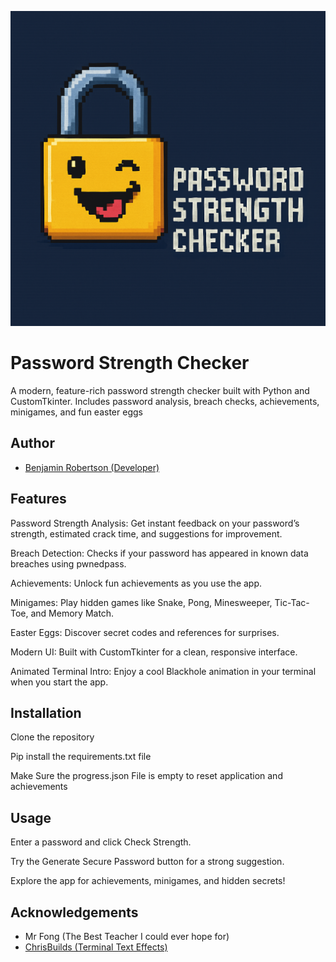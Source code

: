 
![Logo](https://raw.githubusercontent.com/Robertson-B/Password-Checker/main/GithubIcon.png)

# Password Strength Checker

A modern, feature-rich password strength checker built with Python and CustomTkinter.
Includes password analysis, breach checks, achievements, minigames, and fun easter eggs
## Author

- [Benjamin Robertson (Developer)](https://github.com/Robertson-B)



## Features

Password Strength Analysis:
Get instant feedback on your password’s strength, estimated crack time, and suggestions for improvement.

Breach Detection:
Checks if your password has appeared in known data breaches using pwnedpass.

Achievements:
Unlock fun achievements as you use the app.

Minigames:
Play hidden games like Snake, Pong, Minesweeper, Tic-Tac-Toe, and Memory Match.

Easter Eggs:
Discover secret codes and references for surprises.

Modern UI:
Built with CustomTkinter for a clean, responsive interface.

Animated Terminal Intro:
Enjoy a cool Blackhole animation in your terminal when you start the app.
## Installation
Clone the repository

Pip install the requirements.txt file

Make Sure the progress.json File is empty to reset application and achievements
## Usage
Enter a password and click Check Strength.

Try the Generate Secure Password button for a strong suggestion.

Explore the app for achievements, minigames, and hidden secrets!
## Acknowledgements

- Mr Fong (The Best Teacher I could ever hope  for)
 - [ChrisBuilds (Terminal Text Effects)](https://github.com/ChrisBuilds)

